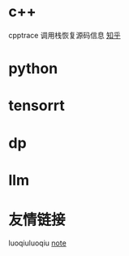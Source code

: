 

# c++
cpptrace 调用栈恢复源码信息 [知乎](https://zhuanlan.zhihu.com/p/19257168256?utm_campaign=shareopn&utm_medium=social&utm_psn=1864452920814223360&utm_source=wechat_session)
# python

# tensorrt

# dp

# llm







# 友情链接
luoqiuluoqiu [note](https://luoqiuluoqiu.github.io/note/)
